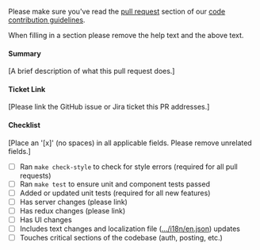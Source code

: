 Please make sure you've read the [pull request](http://docs.mattermost.com/developer/contribution-guide.html#preparing-a-pull-request) section of our [code contribution guidelines](http://docs.mattermost.com/developer/contribution-guide.html).

When filling in a section please remove the help text and the above text.

#### Summary
[A brief description of what this pull request does.]

#### Ticket Link
[Please link the GitHub issue or Jira ticket this PR addresses.]

#### Checklist
[Place an '[x]' (no spaces) in all applicable fields. Please remove unrelated fields.]
- [ ] Ran `make check-style` to check for style errors (required for all pull requests)
- [ ] Ran `make test` to ensure unit and component tests passed
- [ ] Added or updated unit tests (required for all new features)
- [ ] Has server changes (please link)
- [ ] Has redux changes (please link)
- [ ] Has UI changes
- [ ] Includes text changes and localization file ([.../i18n/en.json](https://github.com/mattermost/mattermost-webapp/blob/master/i18n/en.json)) updates
- [ ] Touches critical sections of the codebase (auth, posting, etc.)
